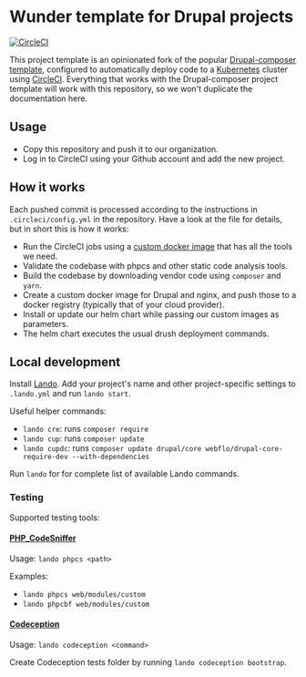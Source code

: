 # Wunder template for Drupal projects

[![CircleCI](https://circleci.com/gh/wunderio/drupal-project/tree/master.svg?style=svg)](https://circleci.com/gh/wunderio/drupal-project/tree/master)

This project template is an opinionated fork of the popular [Drupal-composer template](https://github.com/drupal-composer/drupal-project), configured to automatically deploy code to a [Kubernetes](https://kubernetes.io/) cluster using [CircleCI](https://circleci.com/). Everything that works with the Drupal-composer project template will work with this repository, so we won't duplicate the documentation here.

## Usage

- Copy this repository and push it to our organization.
- Log in to CircleCI using your Github account and add the new project.

## How it works

Each pushed commit is processed according to the instructions in `.circleci/config.yml` in the repository.
Have a look at the file for details, but in short this is how it works:

- Run the CircleCI jobs using a [custom docker image](https://github.com/wunderio/circleci-builder) that has all the tools we need.  
- Validate the codebase with phpcs and other static code analysis tools.
- Build the codebase by downloading vendor code using `composer` and `yarn`.
- Create a custom docker image for Drupal and nginx, and push those to a docker registry (typically that of your cloud provider).
- Install or update our helm chart while passing our custom images as parameters.
- The helm chart executes the usual drush deployment commands.

## Local development

Install [Lando](https://docs.devwithlando.io/). Add your project's name and other project-specific settings to `.lando.yml` and run `lando start`.

Useful helper commands:

- `lando cre`: runs `composer require`
- `lando cup`: runs `composer update`
- `lando cupdc`: runs `composer update drupal/core webflo/drupal-core-require-dev --with-dependencies`

Run `lando` for for complete list of available Lando commands.

### Testing

Supported testing tools:

#### [PHP_CodeSniffer](https://github.com/squizlabs/PHP_CodeSniffer)

Usage: `lando phpcs <path>`

Examples:

- `lando phpcs web/modules/custom`
- `lando phpcbf web/modules/custom`

#### [Codeception](https://github.com/Codeception/Codeception)

Usage: `lando codeception <command>`

Create Codeception tests folder by running `lando codeception bootstrap`.
